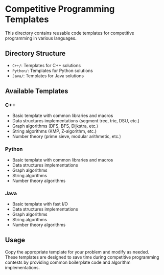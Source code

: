 # Competitive Programming Templates

This directory contains reusable code templates for competitive programming in various languages.

## Directory Structure

- `C++/`: Templates for C++ solutions
- `Python/`: Templates for Python solutions
- `Java/`: Templates for Java solutions

## Available Templates

### C++

- Basic template with common libraries and macros
- Data structures implementations (segment tree, trie, DSU, etc.)
- Graph algorithms (DFS, BFS, Dijkstra, etc.)
- String algorithms (KMP, Z-algorithm, etc.)
- Number theory (prime sieve, modular arithmetic, etc.)

### Python

- Basic template with common libraries and macros
- Data structures implementations
- Graph algorithms
- String algorithms
- Number theory algorithms

### Java

- Basic template with fast I/O
- Data structures implementations
- Graph algorithms
- String algorithms
- Number theory algorithms

## Usage

Copy the appropriate template for your problem and modify as needed. These templates are designed to save time during competitive programming contests by providing common boilerplate code and algorithm implementations. 